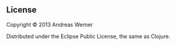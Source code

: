 
## License

Copyright © 2013 Andreas Werner

Distributed under the Eclipse Public License, the same as Clojure.
